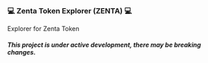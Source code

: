 ### :computer: Zenta Token Explorer (ZENTA) :computer:

Explorer for Zenta Token

##### This project is under active development, there may be breaking changes.

